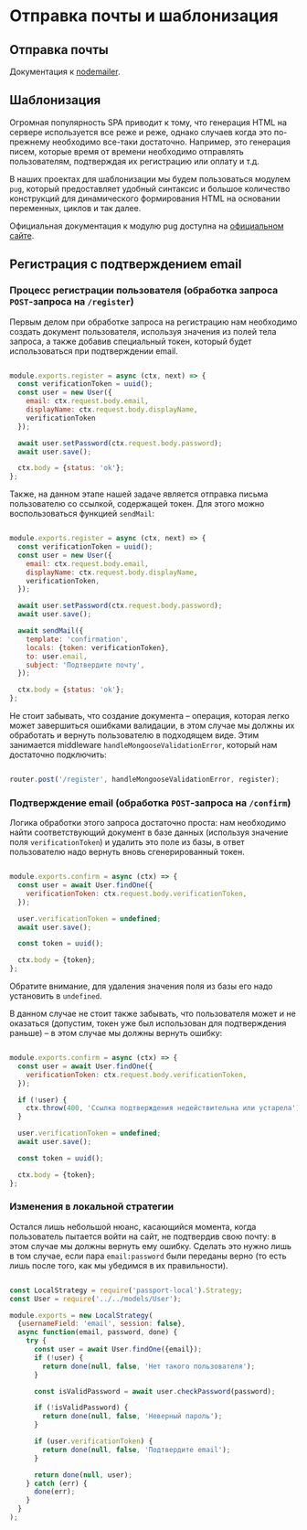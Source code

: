 # Отправка почты и шаблонизация

## Отправка почты

Документация к [nodemailer](https://nodemailer.com/about/).

## Шаблонизация

Огромная популярность SPA приводит к тому, что генерация HTML на сервере используется все реже и реже, 
однако случаев когда это по-прежнему необходимо все-таки достаточно. Например, это генерация писем, 
которые время от времени необходимо отправлять пользователям, подтверждая их регистрацию или оплату и т.д.

В наших проектах для шаблонизации мы будем пользоваться модулем `pug`, который предоставляет удобный 
синтаксис и большое количество конструкций для динамического формирования HTML на основании переменных, 
циклов и так далее.

Официальная документация к модулю pug доступна на [официальном сайте](https://pugjs.org/).

## Регистрация с подтверждением email

### Процесс регистрации пользователя (обработка запроса `POST`-запроса на `/register`)

Первым делом при обработке запроса на регистрацию нам необходимо создать документ пользователя, 
используя значения из полей тела запроса, а также добавив специальный токен, 
который будет использоваться при подтверждении email.

```js

module.exports.register = async (ctx, next) => {
  const verificationToken = uuid();
  const user = new User({
    email: ctx.request.body.email,
    displayName: ctx.request.body.displayName,
    verificationToken
  });

  await user.setPassword(ctx.request.body.password);
  await user.save();

  ctx.body = {status: 'ok'};
};

```

Также, на данном этапе нашей задаче является отправка письма пользователю со ссылкой, содержащей токен. 
Для этого можно воспользоваться функцией `sendMail`:

```js

module.exports.register = async (ctx, next) => {
  const verificationToken = uuid();
  const user = new User({
    email: ctx.request.body.email,
    displayName: ctx.request.body.displayName,
    verificationToken,
  });

  await user.setPassword(ctx.request.body.password);
  await user.save();

  await sendMail({
    template: 'confirmation',
    locals: {token: verificationToken},
    to: user.email,
    subject: 'Подтвердите почту',
  });

  ctx.body = {status: 'ok'};
};

```

Не стоит забывать, что создание документа – операция, которая легко может завершиться ошибками валидации, 
в этом случае мы должны их обработать и вернуть пользователю в подходящем виде. 
Этим занимается middleware `handleMongooseValidationError`, который нам достаточно подключить:

```js

router.post('/register', handleMongooseValidationError, register);

```

### Подтверждение email (обработка `POST`-запроса на `/confirm`)

Логика обработки этого запроса достаточно проста: нам необходимо найти соответствующий документ 
в базе данных (используя значение поля `verificationToken`) и удалить это поле из базы, 
в ответ пользователю надо вернуть вновь сгенерированный токен.

```js

module.exports.confirm = async (ctx) => {
  const user = await User.findOne({
    verificationToken: ctx.request.body.verificationToken,
  });

  user.verificationToken = undefined;
  await user.save();

  const token = uuid();

  ctx.body = {token};
};

```

Обратите внимание, для удаления значения поля из базы его надо установить в `undefined`.

В данном случае не стоит также забывать, что пользователя может и не оказаться (допустим, 
токен уже был использован для подтверждения раньше) – в этом случае мы должны вернуть ошибку:

```js

module.exports.confirm = async (ctx) => {
  const user = await User.findOne({
    verificationToken: ctx.request.body.verificationToken,
  });

  if (!user) {
    ctx.throw(400, 'Ссылка подтверждения недействительна или устарела');
  }

  user.verificationToken = undefined;
  await user.save();

  const token = uuid();

  ctx.body = {token};
};

```

### Изменения в локальной стратегии

Остался лишь небольшой нюанс, касающийся момента, когда пользователь пытается войти на сайт, 
не подтвердив свою почту: в этом случае мы должны вернуть ему ошибку. 
Сделать это нужно лишь в том случае, если пара `email:password` были переданы верно 
(то есть лишь после того, как мы убедимся в их правильности).

```js

const LocalStrategy = require('passport-local').Strategy;
const User = require('../../models/User');

module.exports = new LocalStrategy(
  {usernameField: 'email', session: false},
  async function(email, password, done) {
    try {
      const user = await User.findOne({email});
      if (!user) {
        return done(null, false, 'Нет такого пользователя');
      }

      const isValidPassword = await user.checkPassword(password);

      if (!isValidPassword) {
        return done(null, false, 'Неверный пароль');
      }

      if (user.verificationToken) {
        return done(null, false, 'Подтвердите email');
      }

      return done(null, user);
    } catch (err) {
      done(err);
    }
  }
);

```


